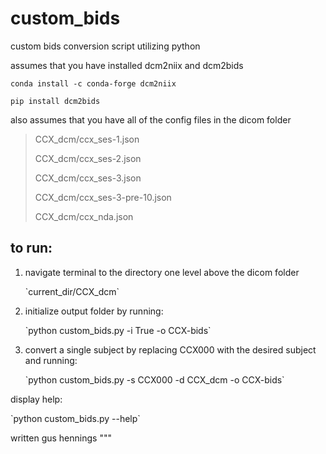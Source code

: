 # custom_bids
custom bids conversion script utilizing python

assumes that you have installed dcm2niix and dcm2bids
    <p>`conda install -c conda-forge dcm2niix`</p>
    <p>`pip install dcm2bids`</p>

also assumes that you have all of the config files in the dicom folder
<blockquote>
<p>CCX_dcm/ccx_ses-1.json</p> 
<p>CCX_dcm/ccx_ses-2.json</p>
<p>CCX_dcm/ccx_ses-3.json</p>
<p>CCX_dcm/ccx_ses-3-pre-10.json</p>  
<p>CCX_dcm/ccx_nda.json</p>
</blockquote>

## to run:
1. navigate terminal to the directory one level above the dicom folder  
    <p>`current_dir/CCX_dcm`</p>
2. initialize output folder by running:
    <p>`python custom_bids.py -i True -o CCX-bids`</p>
3. convert a single subject by replacing CCX000 with the desired subject and running: 
    <p>`python custom_bids.py -s CCX000 -d CCX_dcm -o CCX-bids`</p>

display help:
   <p>`python custom_bids.py --help`</p>

written gus hennings
"""